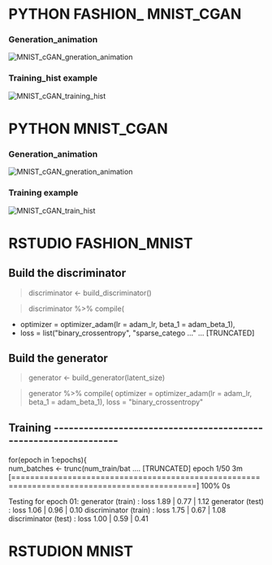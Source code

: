 # PYTHON FASHION_ MNIST_CGAN 
### Generation_animation
![MNIST_cGAN_gneration_animation](https://user-images.githubusercontent.com/48430890/70844605-1631c480-1e87-11ea-9092-fc207b7f9599.gif)

### Training_hist example
![MNIST_cGAN_training_hist](https://user-images.githubusercontent.com/48430890/70844677-efc05900-1e87-11ea-9a93-8ec9ad8e928a.png)


# PYTHON MNIST_CGAN 
### Generation_animation
![MNIST_cGAN_gneration_animation](https://user-images.githubusercontent.com/48430890/70844740-7a08bd00-1e88-11ea-81b9-558617972820.gif)
### Training example
![MNIST_cGAN_train_hist](https://user-images.githubusercontent.com/48430890/70844749-a45a7a80-1e88-11ea-9c7a-3b5bc954d330.png)

# RSTUDIO FASHION_MNIST
## Build the discriminator
> discriminator <- build_discriminator()

> discriminator %>% compile(
+   optimizer = optimizer_adam(lr = adam_lr, beta_1 = adam_beta_1),
+   loss = list("binary_crossentropy", "sparse_catego ..." ... [TRUNCATED] 

## Build the generator
> generator <- build_generator(latent_size)

> generator %>% compile(
  optimizer = optimizer_adam(lr = adam_lr, beta_1 = adam_beta_1),
  loss = "binary_crossentropy"

## Training ----------------------------------------------------------------
 for(epoch in 1:epochs){  
 num_batches <- trunc(num_train/bat .... [TRUNCATED] 
 epoch 1/50  3m [=============================================================================================] 100%  0s

Testing for epoch 01:
     generator (train) : loss 1.89 |  0.77 |  1.12
      generator (test) : loss 1.06 |  0.96 |  0.10
 discriminator (train) : loss 1.75 |  0.67 |  1.08
  discriminator (test) : loss 1.00 |  0.59 |  0.41


# RSTUDION MNIST

